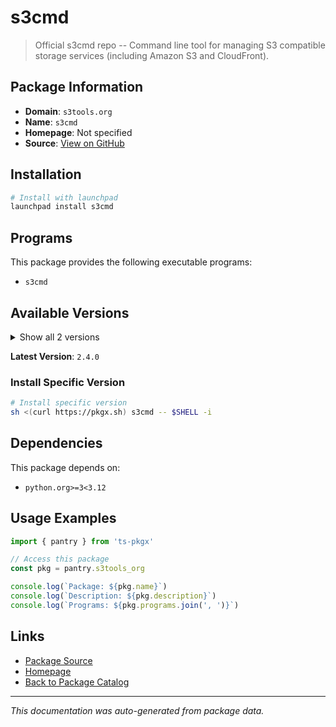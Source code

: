 # s3cmd

> Official s3cmd repo -- Command line tool for managing S3 compatible storage services (including Amazon S3 and CloudFront).

## Package Information

- **Domain**: `s3tools.org`
- **Name**: `s3cmd`
- **Homepage**: Not specified
- **Source**: [View on GitHub](https://github.com/pkgxdev/pantry/tree/main/projects/s3tools.org/package.yml)

## Installation

```bash
# Install with launchpad
launchpad install s3cmd
```

## Programs

This package provides the following executable programs:

- `s3cmd`

## Available Versions

<details>
<summary>Show all 2 versions</summary>

- `2.4.0`, `2.3.0`

</details>

**Latest Version**: `2.4.0`

### Install Specific Version

```bash
# Install specific version
sh <(curl https://pkgx.sh) s3cmd -- $SHELL -i
```

## Dependencies

This package depends on:

- `python.org>=3<3.12`

## Usage Examples

```typescript
import { pantry } from 'ts-pkgx'

// Access this package
const pkg = pantry.s3tools_org

console.log(`Package: ${pkg.name}`)
console.log(`Description: ${pkg.description}`)
console.log(`Programs: ${pkg.programs.join(', ')}`)
```

## Links

- [Package Source](https://github.com/pkgxdev/pantry/tree/main/projects/s3tools.org/package.yml)
- [Homepage](#)
- [Back to Package Catalog](../package-catalog.md)

---

*This documentation was auto-generated from package data.*
